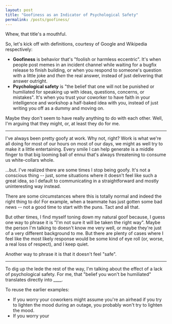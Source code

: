 ```yaml
---
layout: post
title: "Goofiness as an Indicator of Psychological Safety"
permalink: /posts/goofiness/
---
```


Whew, that title's a mouthful.

So, let's kick off with definitions, courtesy of Google and Wikipedia respectively:

* __Goofiness__ is behavior that's "foolish or harmless eccentric". It's when people post memes in an incident channel while waiting for a bugfix release to finish building, or when you respond to someone's question with a little joke and _then_ the real answer, instead of just delivering that answer outright.
* __Psychological safety__ is "the belief that one will not be punished or humiliated for speaking up with ideas, questions, concerns, or mistakes". It's when you trust your coworker to have faith in your intelligence and workshop a half-baked idea with you, instead of just writing you off as a dummy and moving on.

Maybe they don't seem to have really anything to do with each other. Well, I'm arguing that they might, or, at least they do for me.

---

I've always been pretty goofy at work. Why not, right? Work is what we're all doing for most of our hours on most of our days, we might as well try to make it a little entertaining. Every smile I can help generate is a middle finger to that big looming ball of ennui that's always threatening to consume us white-collars whole.

...but. I've realized there are some times I stop being goofy. It's not a conscious thing -- just, some situations where it doesn't feel like such a great idea, so I default to communicating in a straightforward and mostly uninteresting way instead.

There are some circumstances where this is totally normal and indeed the right thing to do! For example, when a teammate has just gotten some bad news -- not a good time to start with the puns. Tact and all that.

But other times, I find myself toning down my natural goof because, I guess one way to phrase it is "I'm not sure it will be taken the right way". Maybe the person I'm talking to doesn't know me very well, or maybe they're just of a very different background to me. But there are plenty of cases where I feel like the most likely response would be some kind of eye roll (or, worse, a real loss of respect), and I keep quiet.

Another way to phrase it is that it doesn't feel "safe".

---

To dig up the lede the rest of the way, I'm talking about the effect of a lack of psychological safety. For me, that "belief you won't be humiliated" translates directly into ____.

To reuse the earlier examples:

* If you worry your coworkers might assume you're an airhead if you try to lighten the mood during an outage, you probably won't try to lighten the mood.
* If you worry your
